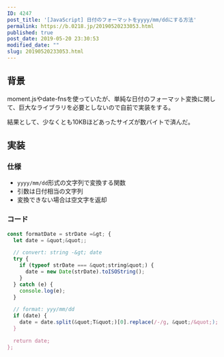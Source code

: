 ```yaml
---
ID: 4247
post_title: '[JavaScript] 日付のフォーマットをyyyy/mm/ddにする方法'
permalink: https://b.0218.jp/20190520233053.html
published: true
post_date: 2019-05-20 23:30:53
modified_date: ""
slug: 20190520233053.html
---
```

## 背景

moment.jsやdate-fnsを使っていたが、単純な日付のフォーマット変換に関して、巨大なライブラリを必要としないので自前で実装をする。

結果として、少なくとも10KBほどあったサイズが数バイトで済んだ。

<!--more-->

## 実装

### 仕様

- `yyyy/mm/dd`形式の文字列で変換する関数
- 引数は日付相当の文字列
- 変換できない場合は空文字を返却

### コード

```js
const formatDate = strDate =&gt; {
  let date = &quot;&quot;;

  // convert: string -&gt; date
  try {
    if (typeof strDate === &quot;string&quot;) {
      date = new Date(strDate).toISOString();
    }
  } catch (e) {
    console.log(e);
  }

  // format: yyy/mm/dd
  if (date) {
    date = date.split(&quot;T&quot;)[0].replace(/-/g, &quot;/&quot;);
  }

  return date;
};
```